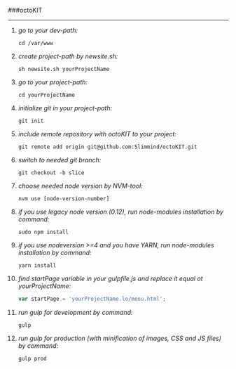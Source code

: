 ###octoKIT
***

1. *go to your dev-path:*

    ```
    cd /var/www
    ```
  
2. *create project-path by newsite.sh:*

    ```
    sh newsite.sh yourProjectName
    ```

3. *go to your project-path:*

    ```
    cd yourProjectName
    ```

4. *initialize git in your project-path:*

    ```
    git init
    ```

5. *include remote repository with octoKIT to your project:*

    ```
    git remote add origin git@github.com:Slimmind/octoKIT.git
    ```

6. *switch to needed git branch:*

    ```
    git checkout -b slice
    ```

7. *choose needed node version by NVM-tool:*

    ```
    nvm use [node-version-number]
    ```

8. *if you use legacy node version (0.12), run node-modules installation by command:*

    ```
    sudo npm install
    ```
  
9. *if you use nodeversion >=4 and you have YARN, run node-modules installation by command:*

    ```
    yarn install
    ```

10. *find startPage variable in your gulpfile.js and replace it equal ot yourProjectName:*

    ```javascript
    var startPage = 'yourProjectName.lo/menu.html';
    ```

11. *run gulp for development by command:*

    ```
    gulp
    ```
12. *run gulp for production (with minification of images, CSS and JS files) by command:*
  
    ```
    gulp prod
    ```
